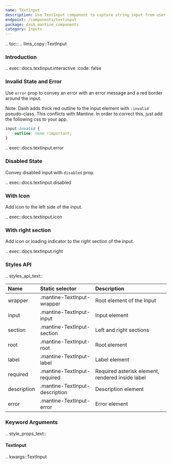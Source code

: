 ```yaml
---
name: TextInput
description: Use TextInput component to capture string input from user. Customize the input with label, description, error message etc.
endpoint: /components/textinput
package: dash_mantine_components
category: Inputs
---
```


.. toc::
.. llms_copy::TextInput

### Introduction

.. exec::docs.textinput.interactive
    :code: false

### Invalid State and Error

Use `error` prop to convey an error with an error message and a red border around the input.

Note: Dash adds thick red outline to the input element with `:invalid` pseudo-class. This conflicts with Mantine. 
In order to correct this, just add the following css to your app.

```css
input:invalid {
    outline: none !important;
}
```

.. exec::docs.textinput.error

### Disabled State

Convey disabled input with `disabled` prop.

.. exec::docs.textinput.disabled

### With Icon

Add icon to the left side of the input.

.. exec::docs.textinput.icon

### With right section

Add icon or loading indicator to the right section of the input.

.. exec::docs.textinput.right

### Styles API

.. styles_api_text::

| Name        | Static selector                | Description                                      |
|:------------|:-------------------------------|:-------------------------------------------------|
| wrapper     | .mantine-TextInput-wrapper     | Root element of the Input                        |
| input       | .mantine-TextInput-input       | Input element                                    |
| section     | .mantine-TextInput-section     | Left and right sections                          |
| root        | .mantine-TextInput-root        | Root element                                     |
| label       | .mantine-TextInput-label       | Label element                                    |
| required    | .mantine-TextInput-required    | Required asterisk element, rendered inside label |
| description | .mantine-TextInput-description | Description element                              |
| error       | .mantine-TextInput-error       | Error element                                    |


### Keyword Arguments
.. style_props_text::

#### TextInput

.. kwargs::TextInput
